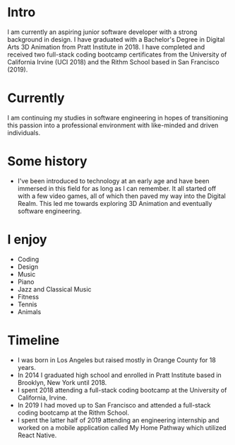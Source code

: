 # Intro

I am currently an aspiring junior software developer with a strong background in design. I have graduated with a Bachelor's Degree in Digital Arts 3D Animation from Pratt Institute in 2018. I have completed and received two full-stack coding bootcamp certificates from the University of California Irvine (UCI 2018) and the Rithm School based in San Francisco (2019).

# Currently

I am continuing my studies in software engineering in hopes of transitioning this passion into a professional environment with like-minded and driven individuals.

# Some history

- I've been introduced to technology at an early age and have been immersed in this field for as long as I can remember. It all started off with a few video games, all of which then paved my way into the Digital Realm. This led me towards exploring 3D Animation and eventually software engineering.

# I enjoy

- Coding
- Design
- Music
- Piano
- Jazz and Classical Music
- Fitness
- Tennis
- Animals

# Timeline

- I was born in Los Angeles but raised mostly in Orange County for 18 years.
- In 2014 I graduated high school and enrolled in Pratt Institute based in Brooklyn, New York until 2018.
- I spent 2018 attending a full-stack coding bootcamp at the University of California, Irvine.
- In 2019 I had moved up to San Francisco and attended a full-stack coding bootcamp at the Rithm School.
- I spent the latter half of 2019 attending an engineering internship and worked on a mobile application called My Home Pathway which utilized React Native.
